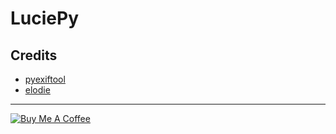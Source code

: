 # LuciePy


## Credits
- [pyexiftool](https://github.com/sylikc/pyexiftool)
- [elodie](https://github.com/jmathai/elodie)

---
<a href="https://www.buymeacoffee.com/tgermain" target="_blank"><img src="https://www.buymeacoffee.com/assets/img/custom_images/orange_img.png" alt="Buy Me A Coffee" style="height: auto !important;width: auto !important;" ></a>
